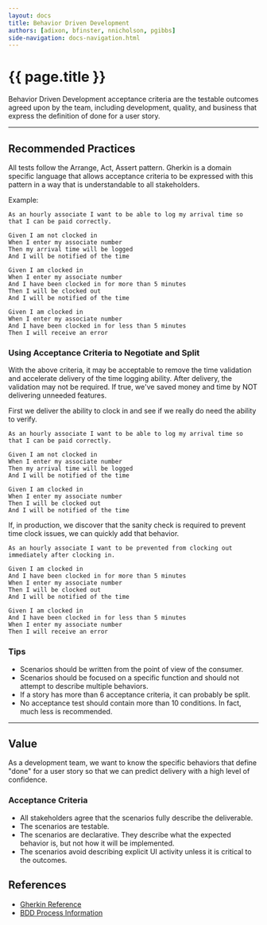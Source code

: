 ```yaml
---
layout: docs
title: Behavior Driven Development
authors: [adixon, bfinster, nnicholson, pgibbs]
side-navigation: docs-navigation.html
---
```


# {{ page.title }}

Behavior Driven Development acceptance criteria are the testable outcomes agreed upon by the team,
including development, quality, and business that express the definition of done for a user story.

---

## Recommended Practices

All tests follow the Arrange, Act, Assert pattern. Gherkin is a domain specific language that allows acceptance criteria to be expressed with this pattern in a way that is understandable to all stakeholders.

Example:

```gherkin
As an hourly associate I want to be able to log my arrival time so that I can be paid correctly.

Given I am not clocked in
When I enter my associate number
Then my arrival time will be logged
And I will be notified of the time

Given I am clocked in
When I enter my associate number
And I have been clocked in for more than 5 minutes
Then I will be clocked out
And I will be notified of the time

Given I am clocked in
When I enter my associate number
And I have been clocked in for less than 5 minutes
Then I will receive an error
```

### Using Acceptance Criteria to Negotiate and Split

With the above criteria, it may be acceptable to remove the time validation and accelerate delivery of the time logging ability. After delivery, the validation may not be required. If true, we've saved money and time by NOT delivering unneeded features.

First we deliver the ability to clock in and see if we really do need the ability to verify.

```gherkin
As an hourly associate I want to be able to log my arrival time so that I can be paid correctly.

Given I am not clocked in
When I enter my associate number
Then my arrival time will be logged
And I will be notified of the time

Given I am clocked in
When I enter my associate number
Then I will be clocked out
And I will be notified of the time
```

If, in production, we discover that the sanity check is required to prevent time clock issues, we can quickly add that behavior.

```gherkin
As an hourly associate I want to be prevented from clocking out immediately after clocking in.

Given I am clocked in
And I have been clocked in for more than 5 minutes
When I enter my associate number
Then I will be clocked out
And I will be notified of the time

Given I am clocked in
And I have been clocked in for less than 5 minutes
When I enter my associate number
Then I will receive an error
```

### Tips

- Scenarios should be written from the point of view of the consumer.
- Scenarios should be focused on a specific function and should not attempt to describe multiple behaviors.
- If a story has more than 6 acceptance criteria, it can probably be split.
- No acceptance test should contain more than 10 conditions. In fact, much less is recommended.

---

## Value

As a development team, we want to know the specific behaviors that define "done" for a user story so that we can predict delivery with a high level of confidence.

### Acceptance Criteria

- All stakeholders agree that the scenarios fully describe the deliverable.
- The scenarios are testable.
- The scenarios are declarative. They describe what the expected behavior is, but not how it will be implemented.
- The scenarios avoid describing explicit UI activity unless it is critical to the outcomes.

## References

- [Gherkin Reference](https://cucumber.io/docs/gherkin/reference/)
- [BDD Process Information](https://lizkeogh.com/behaviour-driven-development/)
